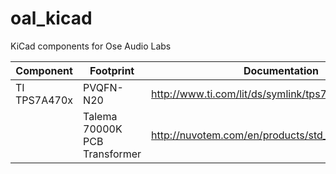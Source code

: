 # oal_kicad
KiCad components for Ose Audio Labs

Component | Footprint | Documentation
--- | --- | ---
TI TPS7A470x | PVQFN-N20 | http://www.ti.com/lit/ds/symlink/tps7a47.pdf
    | Talema 70000K PCB Transformer | http://nuvotem.com/en/products/std_pcb2x115v.shtml
